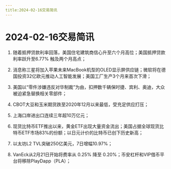 ```yaml
---
title:2024-02-16交易简讯
---
```

# 2024-02-16交易简讯

1. 随着抵押贷款利率回落，美国住宅建筑商信心升至六个月高位；美国抵押贷款利率跃升至6.77% 触及两个月高点；

2. 消息称三星将加入苹果未来MacBook机型的OLED显示屏供应链；微软将在德国投资32亿欧元推动人工智能发展；美国工厂生产3个月来首次下滑；

3. 美国以“零件涉嫌违反对华制裁”为由，扣押数千辆保时捷、宾利、奥迪，大众被迫紧急替换相关零部件；

4. CBOT大豆和玉米期货跌至2020年12月以来最低，受充足供应打压；

5. 上海口岸进出口连续三年超10万亿元；

6. 现货比特币ETF推出以来，黄金ETF出现大量资金流出；美国占据全球现货比特币ETF市场83%的份额；以日元计价的比特币已创下历史新高；

7. 以太坊L2 TVL突破250亿美元，7日增幅10.97%；

8. VanEck从2月21日开始将费率从 0.25% 降至 0.20%；币安杠杆和VIP借币平台将移除PlayDapp（PLA）；
